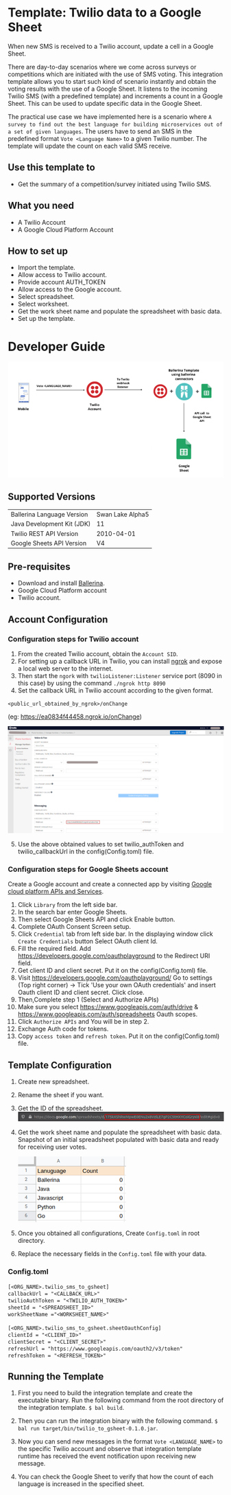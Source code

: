 # Template: Twilio data to a Google Sheet
When new SMS is received to a Twilio account, update a cell in a Google Sheet.

There are day-to-day scenarios where we come across surveys or competitions which are initiated with the use of SMS voting. This integration template allows you to start such kind of scenario instantly and obtain the voting results with the use of a Google Sheet. It listens to the incoming Twilio SMS (with a predefined template) and increments a count in a Google Sheet. This can be used to update specific data in the Google Sheet.<br>

The practical use case we have implemented here is a scenario where `A survey to find out the best language for building microservices out of a set of given languages`.
The users have to send an SMS in the predefined format `Vote <Language Name>` to a given Twilio number. The template will update the count on each valid SMS receive.

## Use this template to
- Get the summary of a competition/survey initiated using Twilio SMS.

## What you need
- A Twilio Account
- A Google Cloud Platform Account

## How to set up
- Import the template.
- Allow access to Twilio account.
- Provide account AUTH_TOKEN
- Allow access to the Google account.
- Select spreadsheet.
- Select worksheet.
- Get the work sheet name and populate the spreadsheet with basic data.
- Set up the template. 

# Developer Guide
<p align="center">
<img src="./docs/images/template_flow.png" alt="Twilio-Google Sheet Integration template overview"/>
</p>

## Supported Versions
<table>
  <tr>
   <td>Ballerina Language Version
   </td>
   <td>Swan Lake Alpha5
   </td>
  </tr>
  <tr>
   <td>Java Development Kit (JDK)
   </td>
   <td>11
   </td>
  </tr>
  <tr>
   <td>Twilio REST API Version
   </td>
   <td>2010-04-01
   </td>
  </tr>
  <tr>
   <td>Google Sheets API Version
   </td>
   <td>V4
   </td>
  </tr>
</table>

## Pre-requisites
* Download and install [Ballerina](https://ballerinalang.org/downloads/).
* Google Cloud Platform account
* Twilio account.

## Account Configuration
### Configuration steps for Twilio account
1. From the created Twilio account, obtain the `Account SID`.
2. For setting up a callback URL in  Twilio, you can install [ngrok](https://ngrok.com/docs) and expose a local web server to 
the internet.
3. Then start the `ngork` with `twilioListener:Listener` service port (8090 in this case) by using the command `./ngrok http 8090`
4. Set the callback URL in Twilio account according to the given format. 
```
<public_url_obtained_by_ngrok>/onChange
```
(eg: https://ea0834f44458.ngrok.io/onChange) 

<div><img src="./docs/images/webhook_callback.png" alt="Set Webhook callback URL"/></div>

5. Use the above obtained values to set twilio_authToken and twilio_callbackUrl in the 
config(Config.toml) file.

### Configuration steps for Google Sheets account
Create a Google account and create a connected app by visiting [Google cloud platform APIs and Services](https://console.cloud.google.com/apis/dashboard). 

1. Click `Library` from the left side bar.
2. In the search bar enter Google Sheets.
3. Then select Google Sheets API and click Enable button.
4. Complete OAuth Consent Screen setup.
5. Click `Credential` tab from left side bar. In the displaying window click `Create Credentials` button
Select OAuth client Id.
6. Fill the required field. Add https://developers.google.com/oauthplayground to the Redirect URI field.
7. Get client ID and client secret. Put it on the config(Config.toml) file.
8. Visit https://developers.google.com/oauthplayground/ 
    Go to settings (Top right corner) -> Tick 'Use your own OAuth credentials' and insert Oauth client ID and client secret. 
    Click close.
9. Then,Complete step 1 (Select and Authorize APIs)
10. Make sure you select https://www.googleapis.com/auth/drive & https://www.googleapis.com/auth/spreadsheets Oauth scopes.
11. Click `Authorize APIs` and You will be in step 2.
12. Exchange Auth code for tokens.
13. Copy `access token` and `refresh token`. Put it on the config(Config.toml) file.


## Template Configuration
1. Create new spreadsheet.
2. Rename the sheet if you want.
3. Get the ID of the spreadsheet.  
![alt text](docs/images/spreadsheet_id_example.png?raw=true)
5. Get the work sheet name and populate the spreadsheet with basic data. <br>Snapshot of an initial spreadsheet 
populated with basic data and ready for receiving user votes.
    <div><img src="./docs/images/initial_spreadsheet.png" alt="Initial representation of the spreadsheet"/></div>

6. Once you obtained all configurations, Create `Config.toml` in root directory.
7. Replace the necessary fields in the `Config.toml` file with your data.

### Config.toml 
```
[<ORG_NAME>.twilio_sms_to_gsheet]
callbackUrl = "<CALLBACK_URL>"
twilioAuthToken = "<TWILIO_AUTH_TOKEN>"  
sheetId = "<SPREADSHEET_ID>"  
workSheetName ="<WORKSHEET_NAME>" 

[<ORG_NAME>.twilio_sms_to_gsheet.sheetOauthConfig]
clientId = "<CLIENT_ID>"  
clientSecret = "<CLIENT_SECRET>"
refreshUrl = "https://www.googleapis.com/oauth2/v3/token"
refreshToken = "<REFRESH_TOKEN>"   
```

## Running the Template
1. First you need to build the integration template and create the executable binary. Run the following command from the 
root directory of the integration template. 
`$ bal build`. 

2. Then you can run the integration binary with the following command. 
`$  bal run target/bin/twilio_to_gsheet-0.1.0.jar`. 

3. Now you can send new messages in the format `Vote <LANGUAGE_NAME>` to the specific Twilio account and observe that 
integration template runtime has received the event notification upon receiving new message.

4. You can check the Google Sheet to verify that how the count of each language is increased in the specified sheet.
 